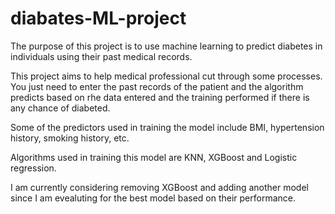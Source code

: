 # diabates-ML-project

The purpose of this project is to use machine learning to predict diabetes in individuals using their past medical records.

This project aims to help medical professional cut through some processes. You just need to enter the past records of the patient and the algorithm predicts based on rhe data entered and the training performed if there is any chance of diabeted.

Some of the predictors used in training the model include BMI, hypertension history, smoking history, etc.

Algorithms used in training this model are KNN, XGBoost and Logistic regression.

I am currently considering removing XGBoost and adding another model since I am evealuting for the best model based on their performance.